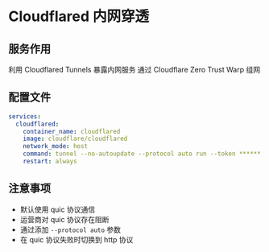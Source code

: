 # Cloudflared 内网穿透

## 服务作用

利用 Cloudflared Tunnels 暴露内网服务
通过 Cloudflare Zero Trust Warp 组网

## 配置文件

```yml
services:
  cloudflared:
    container_name: cloudflared
    image: cloudflare/cloudflared
    network_mode: host
    command: tunnel --no-autoupdate --protocol auto run --token ******
    restart: always
```

## 注意事项

- 默认使用 quic 协议通信
- 运营商对 quic 协议存在阻断
- 通过添加 `--protocol auto` 参数
- 在 quic 协议失败时切换到 http 协议
